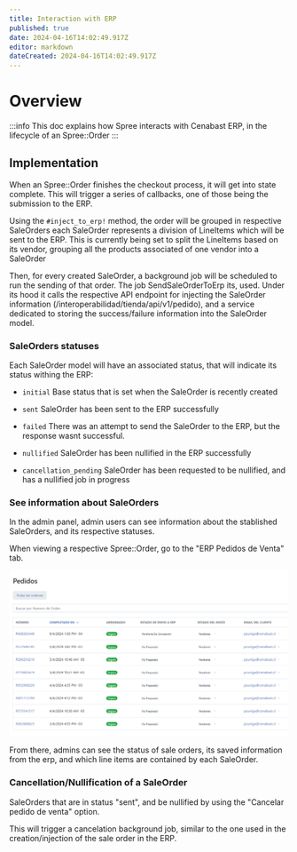 ```yaml
---
title: Interaction with ERP
published: true
date: 2024-04-16T14:02:49.917Z
editor: markdown
dateCreated: 2024-04-16T14:02:49.917Z
---
```


# Overview

:::info
This doc explains how Spree interacts with Cenabast ERP, in the lifecycle of an Spree::Order
:::

## Implementation

When an Spree::Order finishes the checkout process, it will get into state complete.
This will trigger a series of callbacks, one of those being the submission to the ERP.

Using the `#inject_to_erp!` method, the order will be grouped in respective SaleOrders
each SaleOrder represents a division of LineItems which will be sent to the ERP.
This is currently being set to split the LineItems based on its vendor, grouping all the products associated of one vendor into a SaleOrder

Then, for every created SaleOrder, a background job will be scheduled to run the sending of that order.
The job SendSaleOrderToErp its, used. Under its hood it calls the respective API endpoint for injecting the SaleOrder information (/interoperabilidad/tienda/api/v1/pedido), and a service dedicated to storing the success/failure information into the SaleOrder model.

### SaleOrders statuses

Each SaleOrder model will have an associated status, that will indicate its status withing the ERP:

* `initial`
  Base status that is set when the SaleOrder is recently created

* `sent`
  SaleOrder has been sent to the ERP successfully

* `failed`
  There was an attempt to send the SaleOrder to the ERP, but the response wasnt successful.

* `nullified`
  SaleOrder has been nullified in the ERP successfully

* `cancellation_pending`
  SaleOrder has been requested to be nullified, and has a nullified job in progress

### See information about SaleOrders

In the admin panel, admin users can see information about the stablished SaleOrders, and its respective statuses.

When viewing a respective Spree::Order, go to the "ERP Pedidos de Venta" tab.

![pipeline](./integration-with-erp/view-sale-orders.gif)

From there, admins can see the status of sale orders, its saved information from the erp, and which line items are contained by each SaleOrder.

### Cancellation/Nullification of a SaleOrder

SaleOrders that are in status "sent", and be nullified by using the "Cancelar pedido de venta" option.

This will trigger a cancelation background job, similar to the one used in the creation/injection of the sale order in the ERP.
